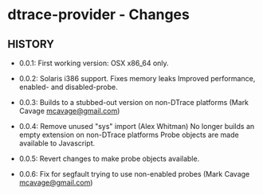 dtrace-provider - Changes
=========================

## HISTORY

 * 0.0.1: 
   First working version: OSX x86_64 only. 

 * 0.0.2:
   Solaris i386 support.
   Fixes memory leaks
   Improved performance, enabled- and disabled-probe. 

 * 0.0.3:
   Builds to a stubbed-out version on non-DTrace platforms (Mark Cavage <mcavage@gmail.com>)

 * 0.0.4:
   Remove unused "sys" import (Alex Whitman)
   No longer builds an empty extension on non-DTrace platforms
   Probe objects are made available to Javascript. 

 * 0.0.5:
   Revert changes to make probe objects available.

 * 0.0.6:
   Fix for segfault trying to use non-enabled probes (Mark Cavage <mcavage@gmail.com>)
